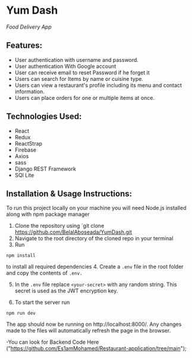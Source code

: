 <h1>Yum Dash</h1>
<p><em>Food Delivery App</em></p>


## Features:
- User authentication with username and password.
- User authentication With Google account 
- User can receive email to reset Password if he forget it 
- Users can search for Items by name or cuisine type.
- Users can view a restaurant's profile including its menu and contact information.
- Users can place orders for one or multiple items at once.

## Technologies Used:
- React
- Redux
- ReactStrap
- Firebase
- Axios
- sass 
- Django REST Framework 
- SQl Lite

## Installation & Usage Instructions:
To run this project locally on your machine you will need Node.js installed along with npm package manager
1. Clone the repository using `git clone https://github.com/BelalAboseada/YumDash.git
2. Navigate to the root directory of the cloned repo in your terminal
3. Run 
```
npm install
````
 to install all required dependencies
4. Create a `.env` file in the root folder and copy the contents of `.env.`

5. In the `.env` file replace `<your-secret>` with any random string. This
secret is used as the JWT encryption key.

7. To start the server run 
```
npm run dev
```
The app should now be running on http://localhost:8000/. Any changes made to
the files will automatically refresh the page in the browser.

-You can look for Backend Code Here ("https://github.com/Es1amMohamed/Restaurant-application/tree/main");

